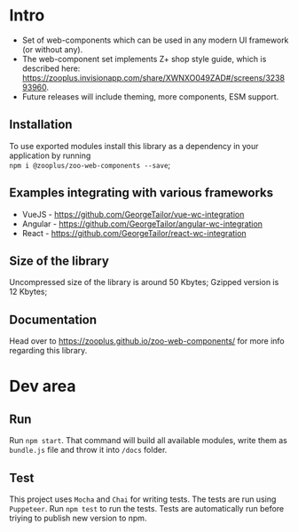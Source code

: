# Intro
 - Set of web-components which can be used in any modern UI framework (or without any).
 - The web-component set implements Z+ shop style guide, which is described here: https://zooplus.invisionapp.com/share/XWNXO049ZAD#/screens/323893960.
 - Future releases will include theming, more components, ESM support.

## Installation
To use exported modules install this library as a dependency in your application by running       
`npm i @zooplus/zoo-web-components --save`;

## Examples integrating with various frameworks
+ VueJS - https://github.com/GeorgeTailor/vue-wc-integration
+ Angular - https://github.com/GeorgeTailor/angular-wc-integration
+ React - https://github.com/GeorgeTailor/react-wc-integration

## Size of the library
Uncompressed size of the library is around 50 Kbytes;
Gzipped version is 12 Kbytes;

## Documentation
Head over to https://zooplus.github.io/zoo-web-components/ for more info regarding this library.


# Dev area
## Run
Run `npm start`. That command will build all available modules, write them as `bundle.js` file and throw it into `/docs` folder.

## Test
This project uses `Mocha` and `Chai` for writing tests. The tests are run using `Puppeteer`.
Run `npm test` to run the tests. Tests are automatically run before triying to publish new version to npm.
